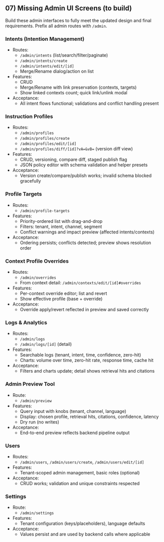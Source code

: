 ## 07) Missing Admin UI Screens (to build)

Build these admin interfaces to fully meet the updated design and final requirements. Prefix all admin routes with `/admin`.

### Intents (Intention Management)
- Routes:
  - `/admin/intents` (list/search/filter/paginate)
  - `/admin/intents/create`
  - `/admin/intents/edit/[id]`
  - Merge/Rename dialog/action on list
- Features:
  - CRUD
  - Merge/Rename with link preservation (contexts, targets)
  - Show linked contexts count; quick link/unlink modal
- Acceptance:
  - All intent flows functional; validations and conflict handling present

### Instruction Profiles
- Routes:
  - `/admin/profiles`
  - `/admin/profiles/create`
  - `/admin/profiles/edit/[id]`
  - `/admin/profiles/diff/[id]?vA=&vB=` (version diff view)
- Features:
  - CRUD, versioning, compare diff, staged publish flag
  - JSON policy editor with schema validation and helper presets
- Acceptance:
  - Version create/compare/publish works; invalid schema blocked gracefully

### Profile Targets
- Routes:
  - `/admin/profile-targets`
- Features:
  - Priority-ordered list with drag-and-drop
  - Filters: tenant, intent, channel, segment
  - Conflict warnings and impact preview (affected intents/contexts)
- Acceptance:
  - Ordering persists; conflicts detected; preview shows resolution order

### Context Profile Overrides
- Routes:
  - `/admin/overrides`
  - From context detail: `/admin/contexts/edit/[id]#overrides`
- Features:
  - Per-context override editor; list and revert
  - Show effective profile (base + override)
- Acceptance:
  - Override apply/revert reflected in preview and saved correctly

### Logs & Analytics
- Routes:
  - `/admin/logs`
  - `/admin/logs/[id]` (detail)
- Features:
  - Searchable logs (tenant, intent, time, confidence, zero-hit)
  - Charts: volume over time, zero-hit rate, response time, cache hit
- Acceptance:
  - Filters and charts update; detail shows retrieval hits and citations

### Admin Preview Tool
- Route:
  - `/admin/preview`
- Features:
  - Query input with knobs (tenant, channel, language)
  - Display: chosen profile, retrieval hits, citations, confidence, latency
  - Dry run (no writes)
- Acceptance:
  - End-to-end preview reflects backend pipeline output

### Users
- Routes:
  - `/admin/users`, `/admin/users/create`, `/admin/users/edit/[id]`
- Features:
  - Tenant-scoped admin management, basic roles (optional)
- Acceptance:
  - CRUD works; validation and unique constraints respected

### Settings
- Route:
  - `/admin/settings`
- Features:
  - Tenant configuration (keys/placeholders), language defaults
- Acceptance:
  - Values persist and are used by backend calls where applicable

